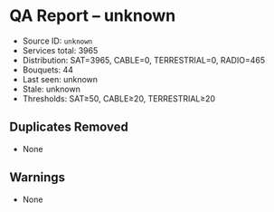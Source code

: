 # QA Report – unknown

- Source ID: `unknown`
- Services total: 3965
- Distribution: SAT=3965, CABLE=0, TERRESTRIAL=0, RADIO=465
- Bouquets: 44
- Last seen: unknown
- Stale: unknown
- Thresholds: SAT≥50, CABLE≥20, TERRESTRIAL≥20

## Duplicates Removed
- None

## Warnings
- None
